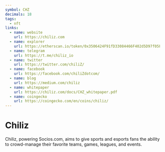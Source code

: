 ```yaml
---
symbol: CHZ
decimals: 18
tags:
  - nft
links:
  - name: website
    url: https://chiliz.com
  - name: explorer
    url: https://etherscan.io/token/0x3506424F91fD33084466F402d5D97f05F8e3b4AF
  - name: telegram
    url: https://t.me/chiliz_io
  - name: twitter
    url: https://twitter.com/chiliZ/
  - name: facebook
    url: https://facebook.com/chiliZdotcom/
  - name: blog
    url: https://medium.com/chiliz
  - name: whitepaper
    url: https://chiliz.com/docs/CHZ_whitepaper.pdf
  - name: coingecko
    url: https://coingecko.com/en/coins/chiliz/
---
```


# Chiliz

Chiliz, powering Socios.com, aims to give sports and esports fans the ability to crowd-manage their favorite teams, games, leagues, and events.
